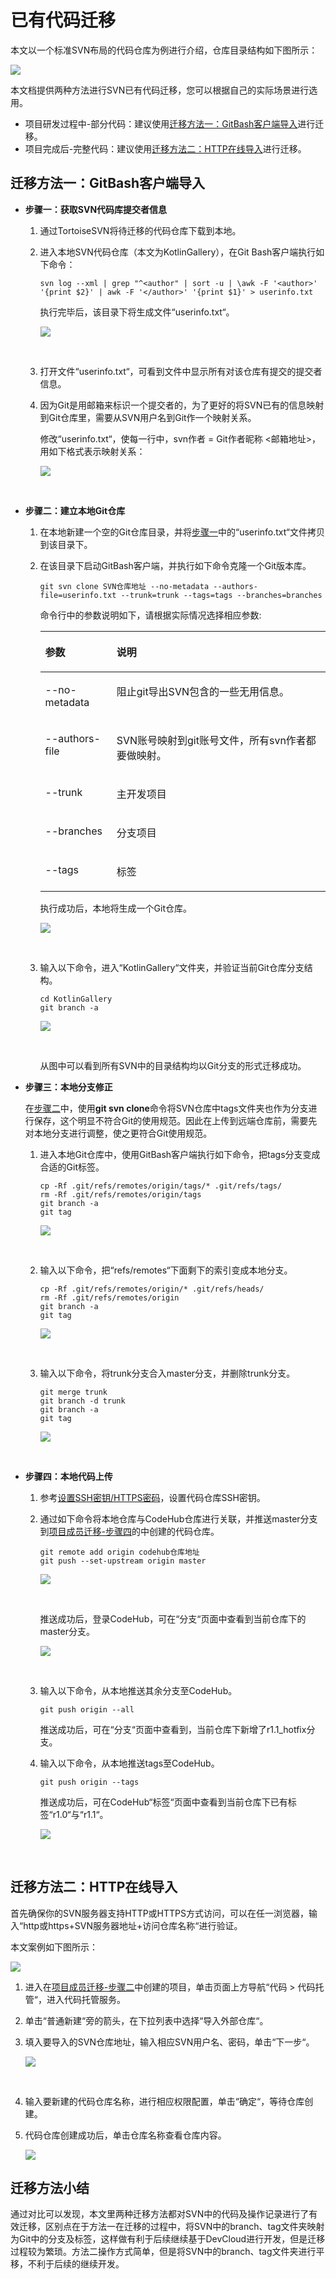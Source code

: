 # **已有代码迁移**<a name="devcloud_migration_0007"></a>

本文以一个标准SVN布局的代码仓库为例进行介绍，仓库目录结构如下图所示：

![](figures/SVNRepoMigration_011.png)

本文档提供两种方法进行SVN已有代码迁移，您可以根据自己的实际场景进行选用。

-   项目研发过程中-部分代码：建议使用[迁移方法一：GitBash客户端导入](#section358022155619)进行迁移。
-   项目完成后-完整代码：建议使用[迁移方法二：HTTP在线导入](#section1566655328)进行迁移。

## **迁移方法一：GitBash客户端导入**<a name="section358022155619"></a>

-   <a name="li1930199437"></a>**步骤一：获取SVN代码库提交者信息**
    1.  通过TortoiseSVN将待迁移的代码仓库下载到本地。
    2.  进入本地SVN代码仓库（本文为KotlinGallery），在Git Bash客户端执行如下命令：

        ```
        svn log --xml | grep "^<author" | sort -u | \awk -F '<author>' '{print $2}' | awk -F '</author>' '{print $1}' > userinfo.txt
        ```

        执行完毕后，该目录下将生成文件“userinfo.txt“。

        ![](figures/SVNRepoMigration_012.png)

          

    3.  打开文件“userinfo.txt“，可看到文件中显示所有对该仓库有提交的提交者信息。
    4.  因为Git是用邮箱来标识一个提交者的，为了更好的将SVN已有的信息映射到Git仓库里，需要从SVN用户名到Git作一个映射关系。

        修改“userinfo.txt“，使每一行中，svn作者 = Git作者昵称 <邮箱地址\>，用如下格式表示映射关系：

        ![](figures/SVNRepoMigration_014.png)

          


-   <a name="li826375711135"></a>**步骤二：建立本地Git仓库**
    1.  在本地新建一个空的Git仓库目录，并将[步骤一](#li1930199437)中的“userinfo.txt“文件拷贝到该目录下。
    2.  在该目录下启动GitBash客户端，并执行如下命令克隆一个Git版本库。

        ```
        git svn clone SVN仓库地址 --no-metadata --authors-file=userinfo.txt --trunk=trunk --tags=tags --branches=branches
        ```

        命令行中的参数说明如下，请根据实际情况选择相应参数:

        <a name="table262264791919"></a>
        <table><thead align="left"><tr id="row12622847141914"><th class="cellrowborder" valign="top" width="25%" id="mcps1.1.3.1.1"><p id="p16221947151916"><a name="p16221947151916"></a><a name="p16221947151916"></a><strong id="b14881597197"><a name="b14881597197"></a><a name="b14881597197"></a>参数</strong></p>
        </th>
        <th class="cellrowborder" valign="top" width="75%" id="mcps1.1.3.1.2"><p id="p66229478192"><a name="p66229478192"></a><a name="p66229478192"></a><strong id="b121011359181916"><a name="b121011359181916"></a><a name="b121011359181916"></a>说明</strong></p>
        </th>
        </tr>
        </thead>
        <tbody><tr id="row8622174717197"><td class="cellrowborder" valign="top" width="25%" headers="mcps1.1.3.1.1 "><p id="p562294712195"><a name="p562294712195"></a><a name="p562294712195"></a>--no-metadata</p>
        </td>
        <td class="cellrowborder" valign="top" width="75%" headers="mcps1.1.3.1.2 "><p id="p17622194761918"><a name="p17622194761918"></a><a name="p17622194761918"></a>阻止git导出SVN包含的一些无用信息。</p>
        </td>
        </tr>
        <tr id="row862216478194"><td class="cellrowborder" valign="top" width="25%" headers="mcps1.1.3.1.1 "><p id="p106224474195"><a name="p106224474195"></a><a name="p106224474195"></a>--authors-file</p>
        </td>
        <td class="cellrowborder" valign="top" width="75%" headers="mcps1.1.3.1.2 "><p id="p1162218477192"><a name="p1162218477192"></a><a name="p1162218477192"></a>SVN账号映射到git账号文件，所有svn作者都要做映射。</p>
        </td>
        </tr>
        <tr id="row1462214474199"><td class="cellrowborder" valign="top" width="25%" headers="mcps1.1.3.1.1 "><p id="p1862216472199"><a name="p1862216472199"></a><a name="p1862216472199"></a>--trunk</p>
        </td>
        <td class="cellrowborder" valign="top" width="75%" headers="mcps1.1.3.1.2 "><p id="p146220473199"><a name="p146220473199"></a><a name="p146220473199"></a>主开发项目</p>
        </td>
        </tr>
        <tr id="row166231447101912"><td class="cellrowborder" valign="top" width="25%" headers="mcps1.1.3.1.1 "><p id="p1262374715195"><a name="p1262374715195"></a><a name="p1262374715195"></a>--branches</p>
        </td>
        <td class="cellrowborder" valign="top" width="75%" headers="mcps1.1.3.1.2 "><p id="p462316471198"><a name="p462316471198"></a><a name="p462316471198"></a>分支项目</p>
        </td>
        </tr>
        <tr id="row1623144791916"><td class="cellrowborder" valign="top" width="25%" headers="mcps1.1.3.1.1 "><p id="p10623194731913"><a name="p10623194731913"></a><a name="p10623194731913"></a>--tags</p>
        </td>
        <td class="cellrowborder" valign="top" width="75%" headers="mcps1.1.3.1.2 "><p id="p66231047121920"><a name="p66231047121920"></a><a name="p66231047121920"></a>标签</p>
        </td>
        </tr>
        </tbody>
        </table>

        执行成功后，本地将生成一个Git仓库。

        ![](figures/SVNRepoMigration_016.png)

          

    3.  输入以下命令，进入“KotlinGallery“文件夹，并验证当前Git仓库分支结构。

        ```
        cd KotlinGallery
        git branch -a
        ```

        ![](figures/SVNRepoMigration_018.png)

          

        从图中可以看到所有SVN中的目录结构均以Git分支的形式迁移成功。


-   **步骤三：本地分支修正**

    在[步骤二](#li826375711135)中，使用**git svn clone**命令将SVN仓库中tags文件夹也作为分支进行保存，这个明显不符合Git的使用规范。因此在上传到远端仓库前，需要先对本地分支进行调整，使之更符合Git使用规范。

    1.  进入本地Git仓库中，使用GitBash客户端执行如下命令，把tags分支变成合适的Git标签。

        ```
        cp -Rf .git/refs/remotes/origin/tags/* .git/refs/tags/
        rm -Rf .git/refs/remotes/origin/tags
        git branch -a
        git tag
        ```

        ![](figures/SVNRepoMigration_019.png)

          

    2.  输入以下命令，把“refs/remotes“下面剩下的索引变成本地分支。

        ```
        cp -Rf .git/refs/remotes/origin/* .git/refs/heads/
        rm -Rf .git/refs/remotes/origin
        git branch -a
        git tag
        ```

        ![](figures/SVNRepoMigration_020.png)

          

    3.  输入以下命令，将trunk分支合入master分支，并删除trunk分支。

        ```
        git merge trunk
        git branch -d trunk
        git branch -a
        git tag
        ```

        ![](figures/SVNRepoMigration_021.png)

          


-   **步骤四：本地代码上传**
    1.  参考[设置SSH密钥/HTTPS密码](https://support.huaweicloud.com/usermanual-codehub/devcloud_hlp_00083.html)，设置代码仓库SSH密钥。
    2.  通过如下命令将本地仓库与CodeHub仓库进行关联，并推送master分支到[项目成员迁移-步骤四](SVN迁移-项目成员迁移.md#section480644834912)的中创建的代码仓库。

        ```
        git remote add origin codehub仓库地址
        git push --set-upstream origin master
        ```

        ![](figures/SVNRepoMigration_022.png)

          

        推送成功后，登录CodeHub，可在“分支“页面中查看到当前仓库下的master分支。

        ![](figures/SVNRepoMigration_023.png)

          

    3.  输入以下命令，从本地推送其余分支至CodeHub。

        ```
        git push origin --all
        ```

        推送成功后，可在“分支“页面中查看到，当前仓库下新增了r1.1\_hotfix分支。

    4.  输入以下命令，从本地推送tags至CodeHub。

        ```
        git push origin --tags
        ```

        推送成功后，可在CodeHub“标签“页面中查看到当前仓库下已有标签“r1.0“与“r1.1“。

        ![](figures/SVNRepoMigration_027.png)

          



## **迁移方法二：HTTP在线导入**<a name="section1566655328"></a>

首先确保你的SVN服务器支持HTTP或HTTPS方式访问，可以在任一浏览器，输入“http或https+SVN服务器地址+访问仓库名称“进行验证。

本文案例如下图所示：

![](figures/SVNRepoMigration_028.png)

1.  进入在[项目成员迁移-步骤二](SVN迁移-项目成员迁移.md#section149687147492)中创建的项目，单击页面上方导航“代码  \>  代码托管“，进入代码托管服务。
2.  单击“普通新建“旁的箭头，在下拉列表中选择“导入外部仓库“。
3.  填入要导入的SVN仓库地址，输入相应SVN用户名、密码，单击“下一步“。

    ![](figures/SVNRepoMigration_030.png)

      

4.  输入要新建的代码仓库名称，进行相应权限配置，单击“确定“，等待仓库创建。
5.  代码仓库创建成功后，单击仓库名称查看仓库内容。

    ![](figures/SVNRepoMigration_032.png)


## **迁移方法小结**<a name="section105618314234"></a>

通过对比可以发现，本文里两种迁移方法都对SVN中的代码及操作记录进行了有效迁移，区别点在于方法一在迁移的过程中，将SVN中的branch、tag文件夹映射为Git中的分支及标签，这样做有利于后续继续基于DevCloud进行开发，但是迁移过程较为繁琐。方法二操作方式简单，但是将SVN中的branch、tag文件夹进行平移，不利于后续的继续开发。

  

